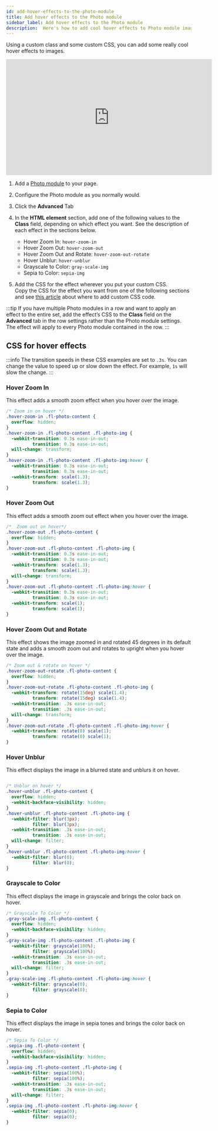 ```yaml
---
id: add-hover-effects-to-the-photo-module
title: Add hover effects to the Photo module
sidebar_label: Add hover effects to the Photo module
description:  Here's how to add cool hover effects to Photo module images.
---
```


Using a custom class and some custom CSS, you can add some really cool hover
effects to images.

<div className="embed-responsive">
<iframe width="560" height="315" src="https://www.youtube-nocookie.com/embed/u4i9rkAB1Rw" title="YouTube video player" frameBorder="0" allow="accelerometer; autoplay; clipboard-write; encrypted-media; gyroscope; picture-in-picture" allowFullScreen></iframe>
</div>

1. Add a [Photo module](/beaver-builder/layouts/modules/photo/photo.md) to your page.
2. Configure the Photo module as you normally would.
3. Click the **Advanced** Tab
4. In the **HTML element** section, add one of the following values to the **Class** field, depending on which effect you want. See the description of each effect in the sections below.  

   * Hover Zoom In: `hover-zoom-in`
   * Hover Zoom Out: `hover-zoom-out`
   * Hover Zoom Out and Rotate: `hover-zoom-out-rotate`
   * Hover Unblur: `hover-unblur`
   * Grayscale to Color: `gray-scale-img`
   * Sepia to Color: `sepia-img`

5. Add the CSS for the effect wherever you put your custom CSS.  
Copy the CSS for the effect you want from one of the following sections and see [this article](/beaver-builder/styles/custom-code.md) about where to add custom CSS code.

:::tip
If you have multiple Photo modules in a row and want to apply an effect to the entire set, add the effect’s CSS to the **Class** field on the **Advanced** tab in the row settings rather than the Photo module settings. The effect will apply to every Photo module contained in the row.
:::

## CSS for hover effects

:::info
The transition speeds in these CSS examples are set to `.3s`. You can change the
value to speed up or slow down the effect. For example, `1s` will slow the
change.
:::

### Hover Zoom In

This effect adds a smooth zoom effect when you hover over the image.

```css
/* Zoom in on hover */
.hover-zoom-in .fl-photo-content {
  overflow: hidden;
}
.hover-zoom-in .fl-photo-content .fl-photo-img {
  -webkit-transition: 0.3s ease-in-out;
          transition: 0.3s ease-in-out;
  will-change: transform;
}
.hover-zoom-in .fl-photo-content .fl-photo-img:hover {
  -webkit-transition: 0.3s ease-in-out;
          transition: 0.3s ease-in-out;
  -webkit-transform: scale(1.3);
          transform: scale(1.3);
}
```

### Hover Zoom Out

This effect adds a smooth zoom out effect when you hover over the image.

```css
/*  Zoom out on hover*/
.hover-zoom-out .fl-photo-content {
  overflow: hidden;
}
.hover-zoom-out .fl-photo-content .fl-photo-img {
  -webkit-transition: 0.3s ease-in-out;
          transition: 0.3s ease-in-out;
  -webkit-transform: scale(1.3);
          transform: scale(1.3);
  will-change: transform;
}
.hover-zoom-out .fl-photo-content .fl-photo-img:hover {
  -webkit-transition: 0.3s ease-in-out;
          transition: 0.3s ease-in-out;
  -webkit-transform: scale(1);
          transform: scale(1);
}
```

### Hover Zoom Out and Rotate

This effect shows the image zoomed in and rotated 45 degrees in its default
state and adds a smooth zoom out and rotates to upright when you hover over
the image.

```css
/* Zoom out & rotate on hover */
.hover-zoom-out-rotate .fl-photo-content {
  overflow: hidden;
}
.hover-zoom-out-rotate .fl-photo-content .fl-photo-img {
  -webkit-transform: rotate(15deg) scale(1.4);
          transform: rotate(15deg) scale(1.4);
  -webkit-transition: .3s ease-in-out;
          transition: .3s ease-in-out;
  will-change: transform;
}
.hover-zoom-out-rotate .fl-photo-content .fl-photo-img:hover {
  -webkit-transform: rotate(0) scale(1);
          transform: rotate(0) scale(1);
}
```

### Hover Unblur

This effect displays the image in a blurred state and unblurs it on hover.

```css

/* Unblur on hover */
.hover-unblur .fl-photo-content {
  overflow: hidden;
  -webkit-backface-visibility: hidden;
}
.hover-unblur .fl-photo-content .fl-photo-img {
  -webkit-filter: blur(3px);
          filter: blur(3px);
  -webkit-transition: .3s ease-in-out;
          transition: .3s ease-in-out;
  will-change: filter;
}
.hover-unblur .fl-photo-content .fl-photo-img:hover {
  -webkit-filter: blur(0);
          filter: blur(0);
}
```

### Grayscale to Color

This effect displays the image in grayscale and brings the color back on
hover.

```css
/* Grayscale To Color */
.gray-scale-img .fl-photo-content {
  overflow: hidden;
  -webkit-backface-visibility: hidden;
}
.gray-scale-img .fl-photo-content .fl-photo-img {
  -webkit-filter: grayscale(100%);
          filter: grayscale(100%);
  -webkit-transition: .3s ease-in-out;
          transition: .3s ease-in-out;
  will-change: filter;
}
.gray-scale-img .fl-photo-content .fl-photo-img:hover {
  -webkit-filter: grayscale(0);
          filter: grayscale(0);
}
```

### Sepia to Color

This effect displays the image in sepia tones and brings the color back on
hover.

```css
/* Sepia To Color */
.sepia-img .fl-photo-content {
  overflow: hidden;
  -webkit-backface-visibility: hidden;
}
.sepia-img .fl-photo-content .fl-photo-img {
  -webkit-filter: sepia(100%);
          filter: sepia(100%);
  -webkit-transition: .3s ease-in-out;
          transition: .3s ease-in-out;
  will-change: filter;
}
.sepia-img .fl-photo-content .fl-photo-img:hover {
  -webkit-filter: sepia(0);
          filter: sepia(0);
}
```
